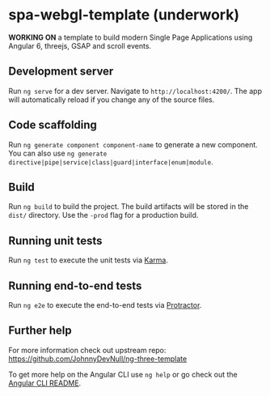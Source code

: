 # spa-webgl-template (underwork)

**WORKING ON** a template to build modern Single Page Applications using Angular 6, threejs, GSAP and scroll events.

## Development server

Run `ng serve` for a dev server. Navigate to `http://localhost:4200/`. The app will automatically reload if you change any of the source files.

## Code scaffolding

Run `ng generate component component-name` to generate a new component. You can also use `ng generate directive|pipe|service|class|guard|interface|enum|module`.

## Build

Run `ng build` to build the project. The build artifacts will be stored in the `dist/` directory. Use the `-prod` flag for a production build.

## Running unit tests

Run `ng test` to execute the unit tests via [Karma](https://karma-runner.github.io).

## Running end-to-end tests

Run `ng e2e` to execute the end-to-end tests via [Protractor](http://www.protractortest.org/).

## Further help

For more information check out upstream repo: https://github.com/JohnnyDevNull/ng-three-template

To get more help on the Angular CLI use `ng help` or go check out the [Angular CLI README](https://github.com/angular/angular-cli/blob/master/README.md).
